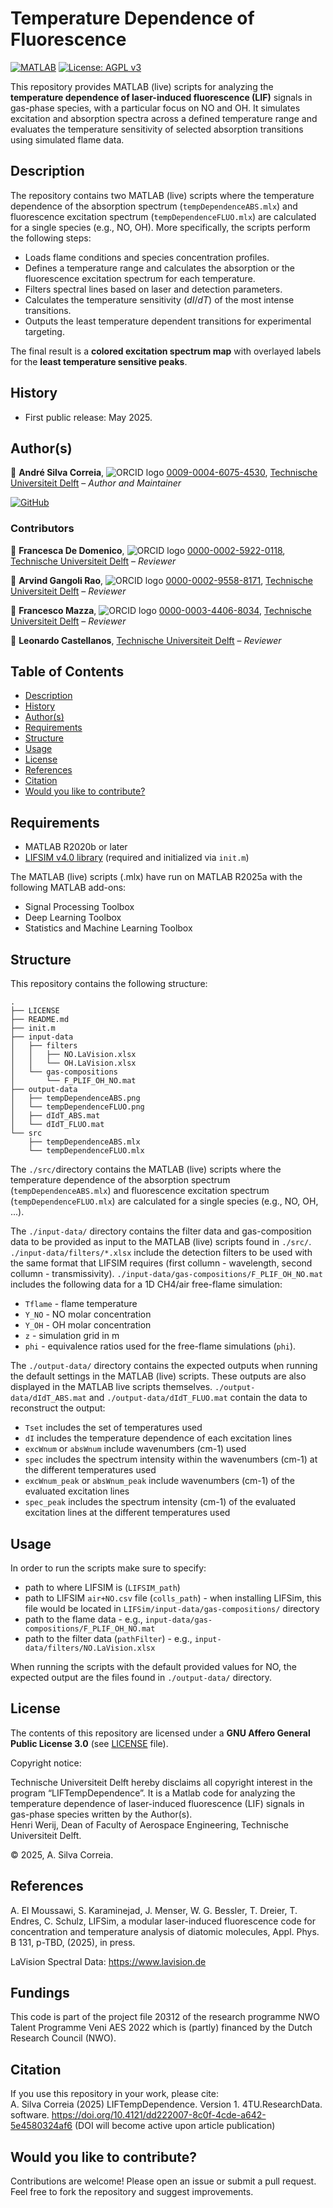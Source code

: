 # Temperature Dependence of Fluorescence

[![MATLAB](https://img.shields.io/badge/MATLAB-R2024b-blue?logo=mathworks&logoColor=white)](https://www.mathworks.com/products/matlab.html)
[![License: AGPL v3](https://img.shields.io/badge/License-AGPL%20v3-blue.svg)](https://www.gnu.org/licenses/agpl-3.0)

This repository provides MATLAB (live) scripts for analyzing the **temperature dependence of laser-induced fluorescence (LIF)** signals in gas-phase species, with a particular focus on NO and OH. It simulates excitation and absorption spectra across a defined temperature range and evaluates the temperature sensitivity of selected absorption transitions using simulated flame data.


## Description

The repository contains two MATLAB (live) scripts where the temperature dependence of the absorption spectrum (`tempDependenceABS.mlx`) and fluorescence excitation spectrum (`tempDependenceFLUO.mlx`) are calculated for a single species (e.g., NO, OH). More specifically, the scripts perform the following steps:  

* Loads flame conditions and species concentration profiles.
* Defines a temperature range and calculates the absorption or the fluorescence excitation spectrum for each temperature.
* Filters spectral lines based on laser and detection parameters.
* Calculates the temperature sensitivity ($dI/dT$) of the most intense transitions.
* Outputs the least temperature dependent transitions for experimental targeting.

The final result is a **colored excitation spectrum map** with overlayed labels for the **least temperature sensitive peaks**.


## History

* First public release: May 2025.


## Author(s)

👤 **André Silva Correia**, ![ORCID logo](https://info.orcid.org/wp-content/uploads/2019/11/orcid_16x16.png) [0009-0004-6075-4530](https://orcid.org/0009-0004-6075-4530), [Technische Universiteit Delft]( https://www.tudelft.nl/) – *Author and Maintainer*

[![GitHub](https://img.shields.io/badge/GitHub-Profile-black?style=flat&logo=github)](https://github.com/AndreCorreia-delft)

### Contributors

👤 **Francesca De Domenico**, ![ORCID logo](https://info.orcid.org/wp-content/uploads/2019/11/orcid_16x16.png) [0000-0002-5922-0118](https://orcid.org/0000-0002-5922-0118), [Technische Universiteit Delft]( https://www.tudelft.nl/) – *Reviewer*


👤 **Arvind Gangoli Rao**, ![ORCID logo](https://info.orcid.org/wp-content/uploads/2019/11/orcid_16x16.png) [0000-0002-9558-8171](https://orcid.org/0000-0002-9558-8171), [Technische Universiteit Delft]( https://www.tudelft.nl/) – *Reviewer*


👤 **Francesco Mazza**, ![ORCID logo](https://info.orcid.org/wp-content/uploads/2019/11/orcid_16x16.png) [0000-0003-4406-8034](https://orcid.org/0000-0003-4406-8034), [Technische Universiteit Delft]( https://www.tudelft.nl/) – *Reviewer*


👤 **Leonardo Castellanos**, [Technische Universiteit Delft]( https://www.tudelft.nl/) – *Reviewer*


## Table of Contents

* [Description](#description)
* [History](#history)
* [Author(s)](#authors)
* [Requirements](#requirements)
* [Structure](#structure)
* [Usage](#usage)
* [License](#license)
* [References](#references)
* [Citation](#citation)
* [Would you like to contribute?](#would-you-like-to-contribute)


## Requirements

* MATLAB R2020b or later
* [LIFSIM v4.0 library](https://github.com/LIFSim/LIFSim) (required and initialized via `init.m`)

The MATLAB (live) scripts (.mlx) have run on MATLAB R2025a with the following MATLAB add-ons:
- Signal Processing Toolbox  
- Deep Learning Toolbox  
- Statistics and Machine Learning Toolbox


## Structure

This repository contains the following structure:

```
.
├── LICENSE
├── README.md
├── init.m
├── input-data
│   ├── filters
│   │   ├── NO.LaVision.xlsx
│   │   └── OH.LaVision.xlsx
│   └── gas-compositions
│       └── F_PLIF_OH_NO.mat
├── output-data
│   ├── tempDependenceABS.png
│   └── tempDependenceFLUO.png
│   ├── dIdT_ABS.mat
│   └── dIdT_FLUO.mat
└── src
    ├── tempDependenceABS.mlx
    └── tempDependenceFLUO.mlx
```

The `./src/`directory contains the MATLAB (live) scripts where the temperature dependence of the absorption spectrum (`tempDependenceABS.mlx`) and fluorescence excitation spectrum (`tempDependenceFLUO.mlx`) are calculated for a single species (e.g., NO, OH, ...). 

The `./input-data/` directory contains the filter data and gas-composition data to be provided as input to the MATLAB (live) scripts found in `./src/`. `./input-data/filters/*.xlsx` include the detection filters to be used with the same format that LIFSIM requires (first collumn - wavelength, second collumn - transmissivity). `./input-data/gas-compositions/F_PLIF_OH_NO.mat` includes the following data for a 1D CH4/air free-flame simulation:
- `Tflame` - flame temperature
- `Y_NO` - NO molar concentration 
- `Y_OH` - OH molar concentration 
- `z` - simulation grid in m 
- `phi` - equivalence ratios used for the free-flame simulations (`phi`). 

The `./output-data/` directory contains the expected outputs when running the default settings in the MATLAB (live) scripts. These outputs are also displayed in the MATLAB live scripts themselves. `./output-data/dIdT_ABS.mat` and `./output-data/dIdT_FLUO.mat` contain the data to reconstruct the output:
- `Tset` includes the set of temperatures used 
- `dI` includes the temperature dependence of each excitation lines
- `excWnum` or `absWnum` include wavenumbers (cm-1) used
- `spec` includes the spectrum intensity within the wavenumbers (cm-1) at the different temperatures used
- `excWnum_peak` or `absWnum_peak` include wavenumbers (cm-1) of the evaluated excitation lines
- `spec_peak` includes the spectrum intensity (cm-1) of the evaluated excitation lines at the different temperatures used


## Usage

In order to run the scripts make sure to specify:
- path to where LIFSIM is (`LIFSIM_path`)  
- path to LIFSIM `air+NO.csv` file (`colls_path`) - when installing LIFSim, this file would be located in `LIFSim/input-data/gas-compositions/` directory    
- path to the flame data - e.g., `input-data/gas-compositions/F_PLIF_OH_NO.mat`  
- path to the filter data (`pathFilter`) - e.g., `input-data/filters/NO.LaVision.xlsx`   

When running the scripts with the default provided values for NO, the expected output are the files found in `./output-data/` directory.   


## License

The contents of this repository are licensed under a **GNU Affero General Public License 3.0** (see [LICENSE](LICENSE) file).

Copyright notice:

Technische Universiteit Delft hereby disclaims all copyright interest in the program “LIFTempDependence”. It is a Matlab code for analyzing the temperature dependence of laser-induced fluorescence (LIF) signals in gas-phase species written by the Author(s).  
Henri Werij, Dean of Faculty of Aerospace Engineering, Technische Universiteit Delft.

&copy; 2025, A. Silva Correia.  


## References

A. El Moussawi, S. Karaminejad, J. Menser, W. G. Bessler, T. Dreier, T. Endres, C. Schulz, LIFSim, a modular laser-induced fluorescence code for concentration and temperature analysis of diatomic molecules, Appl. Phys. B 131, p-TBD, (2025), in press.

LaVision Spectral Data: https://www.lavision.de

## Fundings

This code is part of the project file 20312 of the research programme NWO Talent Programme Veni AES 2022 which is (partly) financed by the Dutch Research Council (NWO).

## Citation

If you use this repository in your work, please cite:   
A. Silva Correia (2025) LIFTempDependence. Version 1. 4TU.ResearchData. software. https://doi.org/10.4121/dd222007-8c0f-4cde-a642-5e4580324af6 (DOI will become active upon article publication)


## Would you like to contribute?

Contributions are welcome! Please open an issue or submit a pull request. Feel free to fork the repository and suggest improvements.
